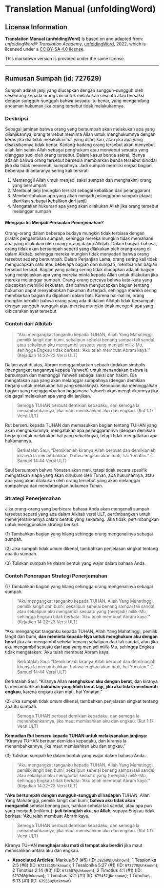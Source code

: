 # Translation Manual (unfoldingWord)

## License Information

**Translation Manual (unfoldingWord)** is based on and adapted from: _unfoldingWord® Translation Academy_, [unfoldingWord](https://unfoldingword.org/utw), 2022, which is licensed under a [CC BY-SA 4.0 license](https://creativecommons.org/licenses/by-sa/4.0/legalcode.en).

This markdown version is provided under the same license.



--------------------------------

## Rumusan Sumpah (id: 727629)

Sumpah adalah janji yang diucapkan dengan sungguh\-sungguh oleh seseorang kepada orang lain untuk melakukan sesuatu atau bersaksi dengan sungguh\-sungguh bahwa sesuatu itu benar, yang mengandung ancaman hukuman jika orang tersebut tidak melakukannya.

### Deskripsi

Sebagai jaminan bahwa orang yang bersumpah akan melakukan apa yang dijanjikannya, orang tersebut meminta Allah untuk menghukumnya dengan keras jika dia tidak melakukan hal yang dijanjikan, atau jika apa yang disaksikannya tidak benar. Kadang\-kadang orang tersebut akan menyebut allah lain selain Allah sebagai penghukum atau menyebut sesuatu yang dianggap suci oleh orang tersebut. Dalam kasus benda sakral, idenya adalah bahwa orang tersebut bersedia membiarkan benda tersebut dinodai jika dia tidak memenuhi sumpahnya. Jadi sumpah memiliki empat bagian, beberapa di antaranya sering kali tersirat:

1. Memanggil Allah untuk menjadi saksi sumpah dan menghakimi orang yang bersumpah
2. Membuat janji (mungkin tersirat sebagai kebalikan dari pelanggaran)
3. Memberitahukan apa yang akan menjadi pelanggaran sumpah (dapat diartikan sebagai kebalikan dari janji)
4. Mengatakan hukuman apa yang akan dilakukan Allah jika orang tersebut melanggar sumpah

#### Mengapa Ini Menjadi Persoalan Penerjemahan?

Orang\-orang dalam beberapa budaya mungkin tidak terbiasa dengan praktik pengambilan sumpah, sehingga mereka mungkin tidak memahami apa yang dilakukan oleh orang\-orang dalam Alkitab. Dalam banyak bahasa, orang tidak akan bersumpah seperti yang dilakukan oleh orang\-orang di dalam Alkitab, sehingga mereka mungkin tidak menyadari bahwa orang tersebut sedang bersumpah. Dalam Perjanjian Lama, orang sering kali tidak mengucapkan satu atau beberapa bagian dari sumpah, membiarkan bagian tersebut tersirat. Bagian yang paling sering tidak diucapkan adalah bagian yang menjelaskan apa yang mereka minta kepada Allah untuk dilakukan jika mereka melanggar sumpah. Orang\-orang percaya bahwa kata\-kata yang diucapkan memiliki kekuatan, dan bahwa mengucapkan bagian tentang hukuman dapat menyebabkan hukuman itu terjadi, sehingga mereka sering membiarkan bagian itu dipahami dalam hati. Karena hal\-hal ini, orang mungkin berpikir bahwa orang yang ada di dalam Alkitab tidak bersumpah dengan sungguh\-sungguh atau mereka mungkin tidak mengerti apa yang dibicarakan ayat tersebut.

### Contoh dari Alkitab

> “Aku mengangkat tanganku kepada TUHAN, Allah Yang Mahatinggi, pemilik langit dan bumi, sekalipun sehelai benang sampai tali sandal, atau sekalipun aku mengambil sesuatu yang menjadi milik\-Mu, sehingga Engkau tidak berkata: ‘Aku telah membuat Abram kaya’.” (Kejadian 14:22–23 Versi ULT)

Dalam ayat di atas, Abram menggambarkan sebuah tindakan simbolis (mengangkat tangannya kepada Yahweh) untuk menandakan bahwa ia bersumpah dan memanggil Yahweh sebagai saksi dan hakim. Dia mengatakan apa yang akan melanggar sumpahnya (dengan demikian berjanji untuk melakukan hal yang sebaliknya). Kemudian dia meninggalkan bagian yang menggambarkan bagaimana Yahweh akan menghukumnya jika dia gagal melakukan apa yang dia janjikan.

> Semoga TUHAN berbuat demikian kepadaku, dan semoga Ia menambahkannya, jika maut memisahkan aku dan engkau. (Rut 1:17 Versi ULT)

Rut berseru kepada TUHAN dan memasukkan bagian tentang TUHAN yang akan menghukumnya, mengatakan apa pelanggarannya (dengan demikian berjanji untuk melakukan hal yang sebaliknya), tetapi tidak mengatakan apa hukumannya.

> Berkatalah Saul: “Demikianlah kiranya Allah berbuat dan demikianlah kiranya Ia menambahkan, bahwa engkau akan mati, hai Yonatan.” (1 Samuel 14:44 Versi ULT)

Saul bersumpah bahwa Yonatan akan mati, tetapi tidak secara spesifik mengatakan siapa yang akan dihukum oleh Tuhan, apa hukumannya, atau apa yang akan dilakukan oleh orang tersebut yang akan melanggar sumpahnya dan mendatangkan hukuman Tuhan.

### Strategi Penerjemahan

Jika orang\-orang yang berbicara bahasa Anda akan mengenali sumpah tersebut seperti yang ada dalam Alkitab versi ULT, pertimbangkan untuk menerjemahkannya dalam bentuk yang sekarang. Jika tidak, pertimbangkan untuk menggunakan strategi berikut.

(1\) Tambahkan bagian yang hilang sehingga orang mengenalinya sebagai sumpah.

(2\) Jika sumpah tidak umum dikenal, tambahkan penjelasan singkat tentang apa itu sumpah.

(3\) Tuliskan sumpah ke dalam bentuk yang wajar dalam bahasa Anda.

### Contoh Penerapan Strategi Penerjemahan

(1\) Tambahkan bagian yang hilang sehingga orang mengenalinya sebagai sumpah.

> “Aku mengangkat tanganku kepada TUHAN, Allah Yang Mahatinggi, pemilik langit dan bumi, sekalipun sehelai benang sampai tali sandal, atau sekalipun aku mengambil sesuatu yang {menjadi} milik\-Mu, sehingga Engkau tidak berkata: ‘Aku telah membuat Abram kaya’.” (Kejadian 14:22–23 Versi ULT)

“Aku mengangkat tanganku kepada TUHAN, Allah Yang Mahatinggi, pemilik langit dan bumi, **dan meminta kepada\-Nya untuk menghukum aku dengan berat** jika aku mengambil sehelai benang sekalipun dari tali sandal, atau jika aku mengambil sesuatu dari apa yang menjadi milik\-Mu, sehingga Engkau tidak mengatakan: 'Aku telah membuat Abram kaya.

> Berkatalah Saul: “Demikianlah kiranya Allah berbuat dan demikianlah kiranya Ia menambahkan, bahwa engkau akan mati, hai Yonatan.” (1 Samuel 14:44 Versi ULT)

Berkatalah Saul: “Kiranya Allah **menghukum aku dengan berat**, dan kiranya Ia menambahkan **hukuman yang lebih berat lagi, jika aku tidak membunuh engkau**, karena engkau akan mati, hai Yonatan.”

(2\) Jika sumpah tidak umum dikenal, tambahkan penjelasan singkat tentang apa itu sumpah.

> Semoga TUHAN berbuat demikian kepadaku, dan semoga Ia menambahkannya, jika maut memisahkan aku dan engkau. (Rut 1:17 Versi ULT)

**Kemudian Rut berseru kepada TUHAN untuk melaksanakan janjinya:** “Kiranya TUHAN berbuat demikian kepadaku, dan kiranya Ia menambahkannya, jika maut memisahkan aku dan engkau.”

(3\) Tuliskan sumpah ke dalam bentuk yang wajar dalam bahasa Anda.

> “Aku mengangkat tanganku kepada TUHAN, Allah Yang Mahatinggi, pemilik langit dan bumi, sekalipun sehelai benang sampai tali sandal, atau sekalipun aku mengambil sesuatu yang {menjadi} milik\-Mu, sehingga Engkau tidak berkata: ‘Aku telah membuat Abram kaya’.” (Kejadian 14:22–23 Versi ULT)

“**Aku bersumpah dengan sungguh\-sungguh di hadapan** TUHAN, Allah Yang Mahatinggi, pemilik langit dan bumi, **bahwa aku tidak akan mengambil** sehelai benang pun, bahkan sehelai tali sandal, atau apa pun yang menjadi {milikmu}, **jadi tolonglah aku, ya Allah**, supaya Engkau tidak berkata: 'Aku telah membuat Abram kaya.

> Semoga TUHAN berbuat demikian kepadaku, dan semoga Ia menambahkannya, jika maut memisahkan aku dan engkau. (Rut 1:17 Versi ULT)

Kiranya TUHAN **menghajar aku mati di tempat aku berdiri** jika maut memisahkan antara aku dan engkau.

* **Associated Articles:** Markus 5:7 (#5) (ID: `382608@Unknown`); 1 Tesalonika 2:5 (#8) (ID: `672351@Unknown`); 1 Tesalonika 5:27 (#1) (ID: `672770@Unknown`); 2 Timotius 2:14 (#3) (ID: `673607@Unknown`); 2 Timotius 4:1 (#1) (ID: `673768@Unknown`); 1 Timotius 5:21 (#1) (ID: `675457@Unknown`); 1 Timotius 6:13 (#1) (ID: `675530@Unknown`)


